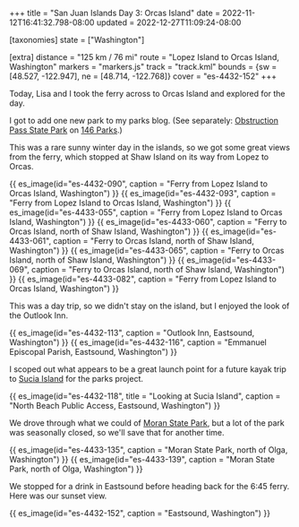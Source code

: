 +++
title = "San Juan Islands Day 3: Orcas Island"
date = 2022-11-12T16:41:32.798-08:00
updated = 2022-12-27T11:09:24-08:00

[taxonomies]
state = ["Washington"]

[extra]
distance = "125 km / 76 mi"
route = "Lopez Island to Orcas Island, Washington"
markers = "markers.js"
track = "track.kml"
bounds = {sw = [48.527, -122.947], ne = [48.714, -122.768]}
cover = "es-4432-152"
+++

Today, Lisa and I took the ferry across to Orcas Island and explored for the day.

<!-- more -->

I got to add one new park to my parks blog. (See separately: [Obstruction Pass State Park](https://146parks.blog/obstruction-pass/) on [146 Parks](https://146parks.blog).)

This was a rare sunny winter day in the islands, so we got some great views from the ferry, which stopped at Shaw Island on its way from Lopez to Orcas.

{{ es_image(id="es-4432-090", caption = "Ferry from Lopez Island to Orcas Island, Washington") }}
{{ es_image(id="es-4432-093", caption = "Ferry from Lopez Island to Orcas Island, Washington") }}
{{ es_image(id="es-4433-055", caption = "Ferry from Lopez Island to Orcas Island, Washington") }}
{{ es_image(id="es-4433-060", caption = "Ferry to Orcas Island, north of Shaw Island, Washington") }}
{{ es_image(id="es-4433-061", caption = "Ferry to Orcas Island, north of Shaw Island, Washington") }}
{{ es_image(id="es-4433-065", caption = "Ferry to Orcas Island, north of Shaw Island, Washington") }}
{{ es_image(id="es-4433-069", caption = "Ferry to Orcas Island, north of Shaw Island, Washington") }}
{{ es_image(id="es-4433-082", caption = "Ferry from Lopez Island to Orcas Island, Washington") }}

This was a day trip, so we didn't stay on the island, but I enjoyed the look of the Outlook Inn.

{{ es_image(id="es-4432-113", caption = "Outlook Inn, Eastsound, Washington") }}
{{ es_image(id="es-4432-116", caption = "Emmanuel Episcopal Parish, Eastsound, Washington") }}

I scoped out what appears to be a great launch point for a future kayak trip to [Sucia Island](https://www.parks.wa.gov/594/Sucia-Island) for the parks project.

{{ es_image(id="es-4432-118", title = "Looking at Sucia Island", caption = "North Beach Public Access, Eastsound, Washington") }}

We drove through what we could of [Moran State Park](https://www.parks.wa.gov/547/Moran), but a lot of the park was seasonally closed, so we'll save that for another time.

{{ es_image(id="es-4433-135", caption = "Moran State Park, north of Olga, Washington") }}
{{ es_image(id="es-4433-139", caption = "Moran State Park, north of Olga, Washington") }}

We stopped for a drink in Eastsound before heading back for the 6:45 ferry. Here was our sunset view.

{{ es_image(id="es-4432-152", caption = "Eastsound, Washington") }}
